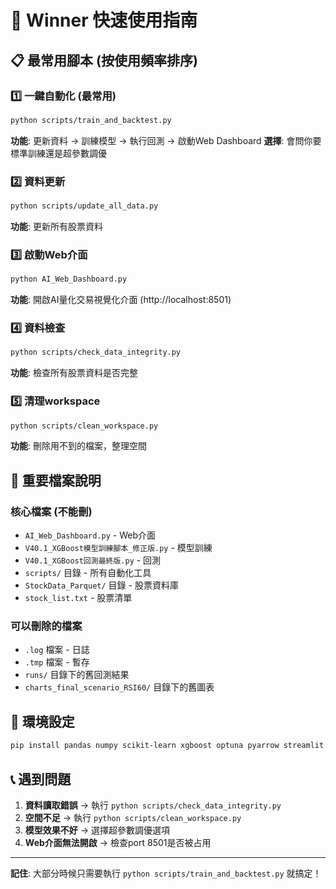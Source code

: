 # 🚀 Winner 快速使用指南

## 📋 最常用腳本 (按使用頻率排序)

### 1️⃣ 一鍵自動化 (最常用)
```bash
python scripts/train_and_backtest.py
```
**功能**: 更新資料 → 訓練模型 → 執行回測 → 啟動Web Dashboard
**選擇**: 會問你要標準訓練還是超參數調優

### 2️⃣ 資料更新
```bash
python scripts/update_all_data.py
```
**功能**: 更新所有股票資料

### 3️⃣ 啟動Web介面
```bash
python AI_Web_Dashboard.py
```
**功能**: 開啟AI量化交易視覺化介面 (http://localhost:8501)

### 4️⃣ 資料檢查
```bash
python scripts/check_data_integrity.py
```
**功能**: 檢查所有股票資料是否完整

### 5️⃣ 清理workspace
```bash
python scripts/clean_workspace.py
```
**功能**: 刪除用不到的檔案，整理空間

## 🎯 重要檔案說明

### 核心檔案 (不能刪)
- `AI_Web_Dashboard.py` - Web介面
- `V40.1_XGBoost模型訓練腳本_修正版.py` - 模型訓練
- `V40.1_XGBoost回測最終版.py` - 回測
- `scripts/` 目錄 - 所有自動化工具
- `StockData_Parquet/` 目錄 - 股票資料庫
- `stock_list.txt` - 股票清單

### 可以刪除的檔案
- `.log` 檔案 - 日誌
- `.tmp` 檔案 - 暫存
- `runs/` 目錄下的舊回測結果
- `charts_final_scenario_RSI60/` 目錄下的舊圖表

## 🔧 環境設定
```bash
pip install pandas numpy scikit-learn xgboost optuna pyarrow streamlit
```

## 📞 遇到問題
1. **資料讀取錯誤** → 執行 `python scripts/check_data_integrity.py`
2. **空間不足** → 執行 `python scripts/clean_workspace.py`
3. **模型效果不好** → 選擇超參數調優選項
4. **Web介面無法開啟** → 檢查port 8501是否被占用

---
**記住**: 大部分時候只需要執行 `python scripts/train_and_backtest.py` 就搞定！ 